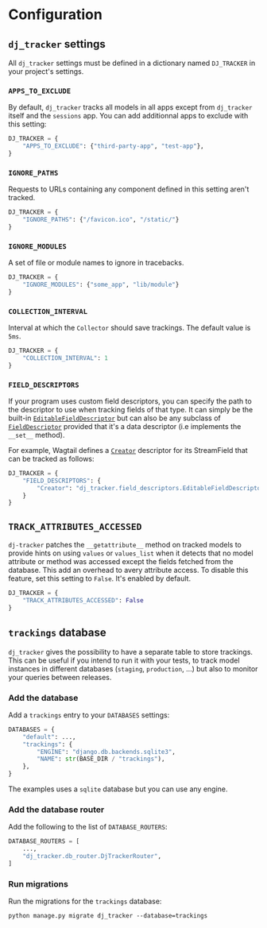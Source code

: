 # Configuration

## `dj_tracker` settings

All `dj_tracker` settings must be defined in a dictionary named `DJ_TRACKER` in your project's settings.

### `APPS_TO_EXCLUDE`

By default, `dj_tracker` tracks all models in all apps except from `dj_tracker` itself and the `sessions` app.
You can add additionnal apps to exclude with this setting:

```python
DJ_TRACKER = {
    "APPS_TO_EXCLUDE": {"third-party-app", "test-app"},
}
```

### `IGNORE_PATHS`

Requests to URLs containing any component defined in this setting aren't tracked.

```python
DJ_TRACKER = {
    "IGNORE_PATHS": {"/favicon.ico", "/static/"}
}
```

### `IGNORE_MODULES`

A set of file or module names to ignore in tracebacks.

```python
DJ_TRACKER = {
    "IGNORE_MODULES": {"some_app", "lib/module"}
}
```

### `COLLECTION_INTERVAL`

Interval at which the `Collector` should save trackings. The default value is `5ms`.

```python
DJ_TRACKER = {
    "COLLECTION_INTERVAL": 1
}
```

### `FIELD_DESCRIPTORS`

If your program uses custom field descriptors, you can specify the path to the descriptor to use when tracking fields of that type. It can simply be the built-in [`EditableFieldDescriptor`](https://github.com/Tijani-Dia/dj-tracker/blob/main/src/dj_tracker/field_descriptors.py#L71) but can also be any subclass of [`FieldDescriptor`](https://github.com/Tijani-Dia/dj-tracker/blob/main/src/dj_tracker/field_descriptors.py#L6) provided that it's a data descriptor (i.e implements the `__set__` method).

For example, Wagtail defines a [`Creator`](https://github.com/wagtail/wagtail/blob/4246c0b703bccc9aafb6f86524bbbdb55c3c9e1e/wagtail/fields.py#L64) descriptor for its StreamField that can be tracked as follows:

```python
DJ_TRACKER = {
    "FIELD_DESCRIPTORS": {
        "Creator": "dj_tracker.field_descriptors.EditableFieldDescriptor"
    }
}
```

## `TRACK_ATTRIBUTES_ACCESSED`

`dj-tracker` patches the `__getattribute__` method on tracked models to provide hints on using `values` or `values_list` when it detects that no model attribute or method was accessed except the fields fetched from the database. This add an overhead to avery attribute access. To disable this feature, set this setting to `False`. It's enabled by default.

```python
DJ_TRACKER = {
    "TRACK_ATTRIBUTES_ACCESSED": False
}
```

## `trackings` database

`dj_tracker` gives the possibility to have a separate table to store trackings. This can be useful if you intend to run it with your tests, to track model instances in different databases (`staging`, `production`, ...) but also to monitor your queries between releases.

### Add the database

Add a `trackings` entry to your `DATABASES` settings:

```python
DATABASES = {
    "default": ...,
    "trackings": {
        "ENGINE": "django.db.backends.sqlite3",
        "NAME": str(BASE_DIR / "trackings"),
    },
}
```

The examples uses a `sqlite` database but you can use any engine.

### Add the database router

Add the following to the list of `DATABASE_ROUTERS`:

```python
DATABASE_ROUTERS = [
    ...,
    "dj_tracker.db_router.DjTrackerRouter",
]
```

### Run migrations

Run the migrations for the `trackings` database:

```shell
python manage.py migrate dj_tracker --database=trackings
```
